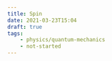 ```yaml
---
title: Spin
date: 2021-03-23T15:04
draft: true
tags:
    - physics/quantum-mechanics
    - not-started
---
```


